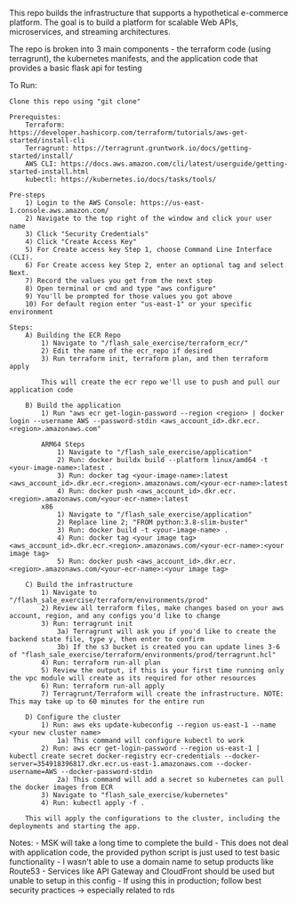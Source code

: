 This repo builds the infrastructure that supports a hypothetical e-commerce platform. The goal is to build a platform for scalable Web APIs, microservices, and streaming architectures. 

The repo is broken into 3 main components - the terraform code (using terragrunt), the kubernetes manifests, and the application code that provides a basic flask api for testing

To Run: 

    Clone this repo using "git clone"

    Prerequistes: 
        Terraform: https://developer.hashicorp.com/terraform/tutorials/aws-get-started/install-cli
        Terragrunt: https://terragrunt.gruntwork.io/docs/getting-started/install/
        AWS CLI: https://docs.aws.amazon.com/cli/latest/userguide/getting-started-install.html
        kubectl: https://kubernetes.io/docs/tasks/tools/
    
    Pre-steps
        1) Login to the AWS Console: https://us-east-1.console.aws.amazon.com/
        2) Navigate to the top right of the window and click your user name
        3) Click "Security Credentials"
        4) Click "Create Access Key"
        5) For Create access key Step 1, choose Command Line Interface (CLI).
        6) For Create access key Step 2, enter an optional tag and select Next.
        7) Record the values you get from the next step
        8) Open terminal or cmd and type "aws configure"
        9) You'll be prompted for those values you got above
        10) For default region enter "us-east-1" or your specific environment

    Steps: 
        A) Building the ECR Repo
            1) Navigate to "/flash_sale_exercise/terraform_ecr/"
            2) Edit the name of the ecr_repo if desired
            3) Run terraform init, terraform plan, and then terraform apply

            This will create the ecr repo we'll use to push and pull our application code 

        B) Build the application
            1) Run "aws ecr get-login-password --region <region> | docker login --username AWS --password-stdin <aws_account_id>.dkr.ecr.<region>.amazonaws.com"

            ARM64 Steps
                1) Navigate to "/flash_sale_exercise/application"
                2) Run: docker buildx build --platform linux/amd64 -t <your-image-name>:latest .
                3) Run: docker tag <your-image-name>:latest <aws_account_id>.dkr.ecr.<region>.amazonaws.com/<your-ecr-name>:latest
                4) Run: docker push <aws_account_id>.dkr.ecr.<region>.amazonaws.com/<your-ecr-name>:latest
            x86
                1) Navigate to "/flash_sale_exercise/application"
                2) Replace line 2; "FROM python:3.8-slim-buster"
                3) Run: docker build -t <your-image-name> .
                4) Run: docker tag <your image tag> <aws_account_id>.dkr.ecr.<region>.amazonaws.com/<your-ecr-name>:<your image tag>
                5) Run: docker push <aws_account_id>.dkr.ecr.<region>.amazonaws.com/<your-ecr-name>:<your image tag>

        C) Build the infrastructure
            1) Navigate to "/flash_sale_exercise/terraform/environments/prod"
            2) Review all terraform files, make changes based on your aws account, region, and any configs you'd like to change
            3) Run: terragrunt init
                3a) Terragrunt will ask you if you'd like to create the backend state file, type y, then enter to confirm
                3b) If the s3 bucket is created you can update lines 3-6 of "flash_sale_exercise/terraform/environments/prod/terragrunt.hcl"
            4) Run: terraform run-all plan
            5) Review the output, if this is your first time running only the vpc module will create as its required for other resources
            6) Run: terraform run-all apply
            7) Terragrunt/Terraform will create the infrastructure. NOTE: This may take up to 60 minutes for the entire run

        D) Configure the cluster
            1) Run: aws eks update-kubeconfig --region us-east-1 --name <your new cluster name>
                1a) This command will configure kubectl to work
            2) Run: aws ecr get-login-password --region us-east-1 | kubectl create secret docker-registry ecr-credentials --docker-server=354918396817.dkr.ecr.us-east-1.amazonaws.com --docker-username=AWS --docker-password-stdin
                2a) This command will add a secret so kubernetes can pull the docker images from ECR
            3) Navigate to "flash_sale_exercise/kubernetes"
            4) Run: kubectl apply -f .

        This will apply the configurations to the cluster, including the deployments and starting the app. 

Notes:
    - MSK will take a long time to complete the build
    - This does not deal with application code, the provided python script is just used to test basic functionality
    - I wasn't able to use a domain name to setup products like Route53
    - Services like API Gateway and CloudFront should be used but unable to setup in this config
    - If using this in production; follow best security practices -> especially related to rds 